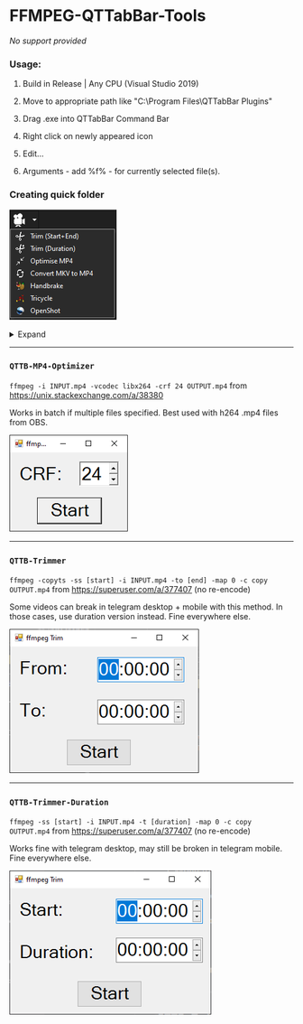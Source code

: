 # FFMPEG-QTTabBar-Tools

*No support provided*

### Usage:

1. Build in Release | Any CPU (Visual Studio 2019)

2. Move to appropriate path like "C:\Program Files\QTTabBar Plugins"

3. Drag .exe into QTTabBar Command Bar

4. Right click on newly appeared icon

5. Edit...

6. Arguments - add %f% - for currently selected file(s).

### Creating quick folder

![SCREENSHOT](https://raw.githubusercontent.com/sjain882/FFMPEG-QTTabBar-Tools/refs/heads/main/Previews/Toolbar.png?raw=true)

<details>
    <summary>Expand</summary> 

    Right click on toolbar empty space (leftmost/rightmost, not near any buttons) and set options as follows:

    ![SCREENSHOT](https://raw.githubusercontent.com/sjain882/FFMPEG-QTTabBar-Tools/refs/heads/main/Previews/CBar-Settings.png?raw=true)

    Then, repeat that right click and:

    1. Add items

    2. Add virtual folder

    3. Right click on created folder > Edit label > Replace with this blank char: `‎` (U+200E)

    4. Right click on created folder > Edit icon > Set to `Icon\Movie128_jpg.ico` (thanks [Icons8](https://icons8.com/icons/set/film-camera--static--white)).

    5. Refer to "Usage" above

    6. Drag newly created icons into this folder.

    7. Repeat toolbar right click and set options as follows, to remove all annoying lines:

    ![SCREENSHOT](https://raw.githubusercontent.com/sjain882/FFMPEG-QTTabBar-Tools/refs/heads/main/Previews/CBar-Settings2.png?raw=true)
</details>

***

### `QTTB-MP4-Optimizer`

`ffmpeg -i INPUT.mp4 -vcodec libx264 -crf 24 OUTPUT.mp4` from https://unix.stackexchange.com/a/38380

Works in batch if multiple files specified. Best used with h264 .mp4 files from OBS.

![SCREENSHOT](https://raw.githubusercontent.com/sjain882/FFMPEG-QTTabBar-Tools/refs/heads/main/Previews/QTTB-MP4-Optimizer.png?raw=true)

***

### `QTTB-Trimmer`

`ffmpeg -copyts -ss [start] -i INPUT.mp4 -to [end] -map 0 -c copy OUTPUT.mp4` from https://superuser.com/a/377407 (no re-encode)

Some videos can break in telegram desktop + mobile with this method. In those cases, use duration version instead. Fine everywhere else.

![SCREENSHOT](https://raw.githubusercontent.com/sjain882/FFMPEG-QTTabBar-Tools/refs/heads/main/Previews/QTTB-Trimmer.png?raw=true)

***

### `QTTB-Trimmer-Duration`

`ffmpeg -ss [start] -i INPUT.mp4 -t [duration] -map 0 -c copy OUTPUT.mp4` from https://superuser.com/a/377407 (no re-encode)

Works fine with telegram desktop, may still be broken in telegram mobile. Fine everywhere else.

![SCREENSHOT](https://raw.githubusercontent.com/sjain882/FFMPEG-QTTabBar-Tools/refs/heads/main/Previews/QTTB-Trimmer-Duration.png?raw=true)
